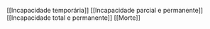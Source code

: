 [[Incapacidade temporária]]
[[Incapacidade parcial e permanente]]
[[Incapacidade total e permanente]]
[[Morte]]
